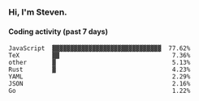 ### Hi, I'm Steven.

#### Coding activity (past 7 days)
```
JavaScript  ▓▓▓▓▓▓▓▓▓▓▓▓▓▓▓▓▓▓▓▓▓▓▓▓▓▓▓▓▓▓  77.62%
TeX         ▓▓                               7.36%
other       ▓                                5.13%
Rust        ▓                                4.23%
YAML                                         2.29%
JSON                                         2.16%
Go                                           1.22%
```
